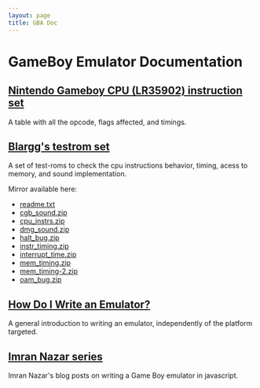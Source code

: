 ```yaml
---
layout: page
title: GBA Doc
---
```


GameBoy Emulator Documentation
==============================

[Nintendo Gameboy CPU (LR35902) instruction set](gameboy-opcodes.html)
----------------------------------------------

A table with all the opcode, flags affected, and timings.

[Blargg's testrom set](http://gbdev.gg8.se/wiki/articles/Test_ROMs)
--------------------

A set of test-roms to check the cpu instructions behavior, timing,
acess to memory, and sound implementation.

Mirror available here:

  * [readme.txt](./data/blargg/readme.txt)
  * [cgb_sound.zip](data/blargg/cgb_sound.zip)
  * [cpu_instrs.zip](data/blargg/cpu_instrs.zip)
  * [dmg_sound.zip](data/blargg/dmg_sound.zip)
  * [halt_bug.zip](data/blargg/halt_bug.zip)
  * [instr_timing.zip](data/blargg/instr_timing.zip)
  * [interrupt_time.zip](data/blargg/interrupt_time.zip)
  * [mem_timing.zip](data/blargg/mem_timing.zip)
  * [mem_timing-2.zip](data/blargg/mem_timing-2.zip)
  * [oam_bug.zip](data/blargg/oam_bug.zip)

[How Do I Write an Emulator?](http://www.atarihq.com/danb/files/emu_vol1.txt)
---------------------------

A general introduction to writing an emulator,
independently of the platform targeted.

[Imran Nazar series](http://imrannazar.com/GameBoy-Emulation-in-JavaScript:-The-CPU)
------------------

Imran Nazar's blog posts on writing a Game Boy emulator in javascript.

